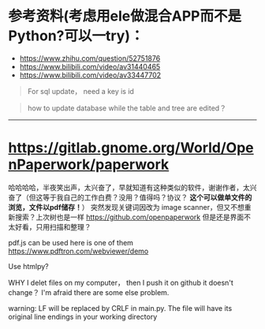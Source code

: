 # 参考资料(考虑用ele做混合APP而不是Python?可以一try)：
- https://www.zhihu.com/question/52751876
- https://www.bilibili.com/video/av31440465
- https://www.bilibili.com/video/av33447702
>For sql update， need a key is id

>how to update database while the table and tree are edited？

--------

# https://gitlab.gnome.org/World/OpenPaperwork/paperwork   
哈哈哈哈，半夜笑出声，太兴奋了，早就知道有这种类似的软件，谢谢作者，太兴奋了（但这等于我自己的工作白费？没用？值得吗？协议？ **这个可以做单文件的浏览，文件以pdf储存！**）
突然发现关键词因改为 image scanner，但又不想重新搜索？上次树也是一样
https://github.com/openpaperwork
但是还是界面不太好看，只用扫描和整理？

pdf.js can be used
here is one of them https://www.pdftron.com/webviewer/demo


Use htmlpy?

WHY I delet files on my computer， then I push it on github it doesn't change？ I'm afraid there are some else problem.

warning: LF will be replaced by CRLF in main.py.
The file will have its original line endings in your working directory

